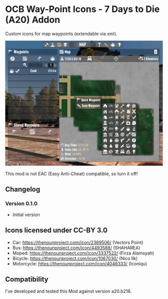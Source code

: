 # OCB Way-Point Icons - 7 Days to Die (A20) Addon

Custom icons for map waypoints (extendable via xml).

![In-Game Add Way-Point](Screens/in-game-add-waypoint.jpg)

This mod is not EAC (Easy Anti-Cheat) compatible, so turn it off!

## Changelog

### Version 0.1.0

- Initial version

## Icons licensed under CC-BY 3.0

- Car: https://thenounproject.com/icon/2389506/ (Vectors Point)
- Bus: https://thenounproject.com/icon/4493588/ (SHAHAREA)
- Moped: https://thenounproject.com/icon/3337522/ (Firza Alamsyah)
- Bicycle: https://thenounproject.com/icon/1067030/ (Nico Ilk)
- Motorcycle: https://thenounproject.com/icon/4046333/ (Iconiqu)

## Compatibility

I've developed and tested this Mod against version a20.b218.

[1]: https://github.com/OCB7D2D/A20BepInExPreloader